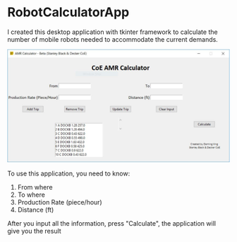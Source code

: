 # RobotCalculatorApp

I created this desktop application with tkinter framework to calculate the number of mobile robots needed to accommodate the current demands.

<img src="Example.JPG"/>

To use this application, you need to know:
1. From where
2. To where
3. Production Rate (piece/hour)
4. Distance (ft)

After you input all the information, press "Calculate", the application will give you the result
